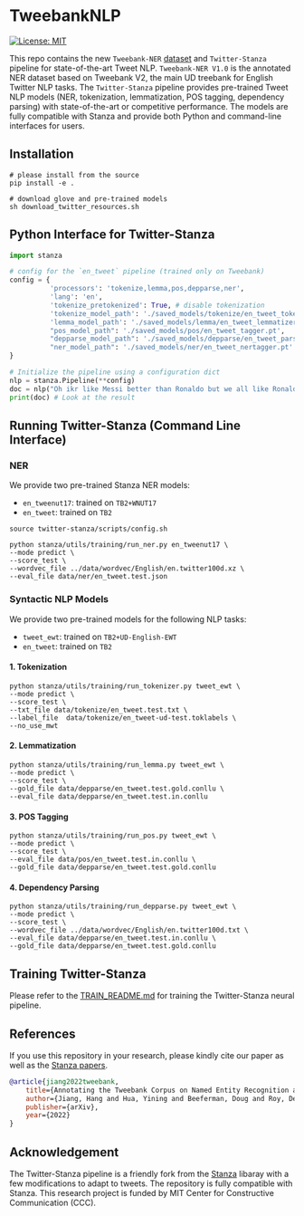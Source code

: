 # TweebankNLP
[![License: MIT](https://img.shields.io/badge/License-MIT-yellow.svg)](https://opensource.org/licenses/MIT)

This repo contains the new `Tweebank-NER` [dataset](./Tweebank-NER-v1.0) and `Twitter-Stanza` pipeline for state-of-the-art Tweet NLP. `Tweebank-NER V1.0` is the annotated NER dataset based on Tweebank V2, the main UD treebank for English Twitter NLP tasks. The `Twitter-Stanza` pipeline provides pre-trained Tweet NLP models (NER, tokenization, lemmatization, POS tagging, dependency parsing) with state-of-the-art or competitive performance. The models are fully compatible with Stanza and provide both Python and command-line interfaces for users.  


## Installation

```
# please install from the source
pip install -e .

# download glove and pre-trained models
sh download_twitter_resources.sh
```

## Python Interface for Twitter-Stanza

```python
import stanza

# config for the `en_tweet` pipeline (trained only on Tweebank)
config = {
          'processors': 'tokenize,lemma,pos,depparse,ner',
          'lang': 'en',
          'tokenize_pretokenized': True, # disable tokenization
          'tokenize_model_path': './saved_models/tokenize/en_tweet_tokenizer.pt',
          'lemma_model_path': './saved_models/lemma/en_tweet_lemmatizer.pt',
          "pos_model_path": './saved_models/pos/en_tweet_tagger.pt',
          "depparse_model_path": './saved_models/depparse/en_tweet_parser.pt',
          "ner_model_path": './saved_models/ner/en_tweet_nertagger.pt'
}

# Initialize the pipeline using a configuration dict
nlp = stanza.Pipeline(**config)
doc = nlp("Oh ikr like Messi better than Ronaldo but we all like Ronaldo more")
print(doc) # Look at the result
```

## Running Twitter-Stanza (Command Line Interface)

### NER

We provide two pre-trained Stanza NER models:
- `en_tweenut17`: trained on `TB2+WNUT17`
- `en_tweet`: trained on `TB2`

```
source twitter-stanza/scripts/config.sh

python stanza/utils/training/run_ner.py en_tweenut17 \
--mode predict \
--score_test \
--wordvec_file ../data/wordvec/English/en.twitter100d.xz \
--eval_file data/ner/en_tweet.test.json
```

### Syntactic NLP Models

We provide two pre-trained models for the following NLP tasks:
- `tweet_ewt`: trained on `TB2+UD-English-EWT`
- `en_tweet`: trained on `TB2`

#### 1. Tokenization
```
python stanza/utils/training/run_tokenizer.py tweet_ewt \
--mode predict \
--score_test \
--txt_file data/tokenize/en_tweet.test.txt \
--label_file  data/tokenize/en_tweet-ud-test.toklabels \
--no_use_mwt 
```

#### 2. Lemmatization
```
python stanza/utils/training/run_lemma.py tweet_ewt \
--mode predict \
--score_test \
--gold_file data/depparse/en_tweet.test.gold.conllu \
--eval_file data/depparse/en_tweet.test.in.conllu 
```

#### 3. POS Tagging
```
python stanza/utils/training/run_pos.py tweet_ewt \
--mode predict \
--score_test \
--eval_file data/pos/en_tweet.test.in.conllu \
--gold_file data/depparse/en_tweet.test.gold.conllu 
```

#### 4. Dependency Parsing

``` 
python stanza/utils/training/run_depparse.py tweet_ewt \
--mode predict \
--score_test \
--wordvec_file ../data/wordvec/English/en.twitter100d.txt \
--eval_file data/depparse/en_tweet.test.in.conllu \
--gold_file data/depparse/en_tweet.test.gold.conllu 
```

## Training Twitter-Stanza

Please refer to the [TRAIN_README.md](./TRAIN_README.md) for training the Twitter-Stanza neural pipeline.

## References

If you use this repository in your research, please kindly cite our paper as well as the [Stanza papers](https://github.com/stanfordnlp/stanza). 

```bibtex
@article{jiang2022tweebank,
    title={Annotating the Tweebank Corpus on Named Entity Recognition and Building NLP Models for Social Media Analysis},
    author={Jiang, Hang and Hua, Yining and Beeferman, Doug and Roy, Deb},
    publisher={arXiv},
    year={2022}
}
```

## Acknowledgement

The Twitter-Stanza pipeline is a friendly fork from the [Stanza](https://github.com/stanfordnlp/stanza) libaray with a few modifications to adapt to tweets. The repository is fully compatible with Stanza. This research project is funded by MIT Center for Constructive Communication (CCC).
